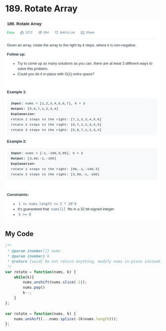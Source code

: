 # 189. Rotate Array

![](.gitbook/assets/image%20%2853%29.png)

## My Code

```javascript
/**
 * @param {number[]} nums
 * @param {number} k
 * @return {void} Do not return anything, modify nums in-place instead.
 */
var rotate = function(nums, k) {
    while(k){
        nums.unshift(nums.slice(-1));
        nums.pop()
        k--;
    }
};

var rotate = function(nums, k) {
    nums.unshift(...nums.splice(-(k%nums.length)));
};
```

